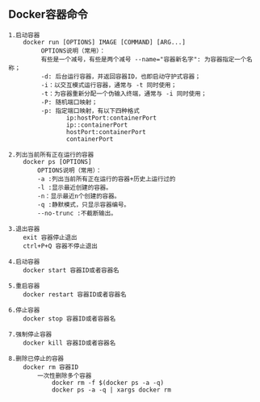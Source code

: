 ## Docker容器命令
    
    1.启动容器
        docker run [OPTIONS] IMAGE [COMMAND] [ARG...]
             OPTIONS说明（常用）：
             有些是一个减号，有些是两个减号 --name="容器新名字": 为容器指定一个名称；
             -d: 后台运行容器，并返回容器ID，也即启动守护式容器；
             -i：以交互模式运行容器，通常与 -t 同时使用；
             -t：为容器重新分配一个伪输入终端，通常与 -i 同时使用；
             -P: 随机端口映射；
             -p: 指定端口映射，有以下四种格式      
                    ip:hostPort:containerPort      
                    ip::containerPort      
                    hostPort:containerPort      
                    containerPort
                    
    2.列出当前所有正在运行的容器
        docker ps [OPTIONS]
            OPTIONS说明（常用）： 
            -a :列出当前所有正在运行的容器+历史上运行过的
            -l :显示最近创建的容器。
            -n：显示最近n个创建的容器。
            -q :静默模式，只显示容器编号。
            --no-trunc :不截断输出。
            
    3.退出容器
        exit 容器停止退出
        ctrl+P+Q 容器不停止退出
        
    4.启动容器
        docker start 容器ID或者容器名
        
    5.重启容器
        docker restart 容器ID或者容器名
        
    6.停止容器
        docker stop 容器ID或者容器名
        
    7.强制停止容器
        docker kill 容器ID或者容器名
        
    8.删除已停止的容器
        docker rm 容器ID
            一次性删除多个容器
            	docker rm -f $(docker ps -a -q)
            	docker ps -a -q | xargs docker rm